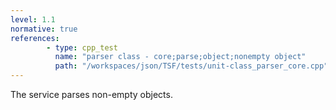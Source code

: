 ```yaml
---
level: 1.1
normative: true
references:
        - type: cpp_test
          name: "parser class - core;parse;object;nonempty object"
          path: "/workspaces/json/TSF/tests/unit-class_parser_core.cpp"
---
```


The service parses non-empty objects.